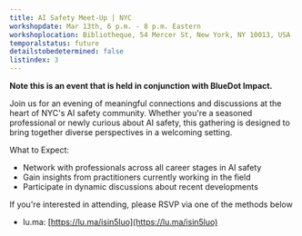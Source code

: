 ```yaml
---
title: AI Safety Meet-Up | NYC
workshopdate: Mar 13th, 6 p.m. - 8 p.m. Eastern
workshoplocation: Bibliotheque, 54 Mercer St, New York, NY 10013, USA
temporalstatus: future
detailstobedetermined: false
listindex: 3
---
```


**Note this is an event that is held in conjunction with BlueDot Impact.**

Join us for an evening of meaningful connections and discussions at the heart of NYC's AI safety community. Whether you're a seasoned professional or newly curious about AI safety, this gathering is designed to bring together diverse perspectives in a welcoming setting.

What to Expect:

+ Network with professionals across all career stages in AI safety
+ Gain insights from practitioners currently working in the field
+ Participate in dynamic discussions about recent developments

If you're interested in attending, please RSVP via one of the methods below

+ lu.ma: [https://lu.ma/isin5luo](https://lu.ma/isin5luo)
